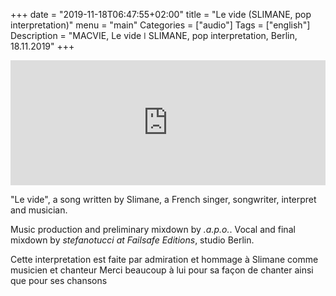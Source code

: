 
+++
date = "2019-11-18T06:47:55+02:00"
title = "Le vide (SLIMANE, pop interpretation)"
menu = "main"
Categories = ["audio"]
Tags = ["english"]
Description = "MACVIE, Le vide  ǀ  SLIMANE, pop interpretation, Berlin, 18.11.2019"
+++


<iframe width="100%" height="200" scrolling="no" frameborder="no" allow="autoplay" src="https://w.soundcloud.com/player/?url=https%3A//api.soundcloud.com/tracks/716502784&color=%2300ff6a&auto_play=false&hide_related=false&show_comments=true&show_user=true&show_reposts=false&show_teaser=true&visual=true"></iframe>


"Le vide", a song written by Slimane, a French singer, songwriter, interpret and musician.


Music production and preliminary mixdown by _.a.p.o._. Vocal and final mixdown by _stefanotucci at Failsafe Editions_, studio Berlin.


Cette interpretation est faite par admiration et hommage à Slimane comme musicien et chanteur
Merci beaucoup à lui pour sa façon de chanter ainsi que pour ses chansons
